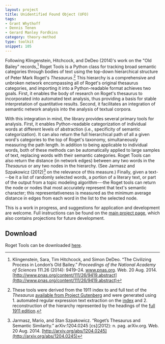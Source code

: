 ```yaml
---
layout: project
title: Unidentified Found Object (UFO)
tags:
- Grant Whythoff
- Dennis Tenen
- Gerard Manley Fordkins
category: theory-method
type: toolkit
snippet: 105
---
```


Following Klingenstein, Hitchcock, and DeDeo (2014)'s work on the "Old Bailey" records,[^1] Roget Tools is a Python class for tracking broad semantic categories through bodies of text using the top-down hierarchical structure of Peter Mark Roget's *Thesaurus*.[^2] This hierarchy is a comprehensive and unbroken network encompassing all of Roget's original thesaurus categories, and importing it into a Python-readable format achieves two goals. First, it enables the body of research on Roget's thesaurus to incorporated into automated text analysis, thus providing a basis for stable interpretation of quantitative results. Second, it facilitates an integration of semantic network analysis into the analysis of textual corpora.

[^1]: Klingenstein, Sara, Tim Hitchcock, and Simon DeDeo. “The Civilizing Process in London’s Old Bailey.” *Proceedings of the National Academy of Sciences* 111.26 \(2014\): 9419–24. www.pnas.org. Web. 20 Aug. 2014. [http://www.pnas.org/content/111/26/9419.abstract](http://www.pnas.org/content/111/26/9419.abstract)

[^2]: These tools were derived from the 1911 index to and full text of the *Thesaurus* [available from Project Gutenberg](http://www.gutenberg.org/ebooks/search/?query=roget) and were generated using 1. automated regular expression text extraction on the [index](http://www.gutenberg.org/cache/epub/10681/pg10681.txt) and 2. reconstruction of the hierarchy represented by the headings of the [full 1911 edition](http://www.gutenberg.org/cache/epub/22/pg22.txt).


With this integration in mind, the library provides several primary tools for analysis. First, it enables Python-readable categorization of individual words at different levels of abstraction (i.e., specificity of semantic categorization). It can also return the full hierarchical path of all a given word's categories to the top of Roget's taxonomy, simultaneously measuring the path length. In addition to being applicable to individual words, both of these methods can be automatically applied to large samples of text, replacing words with their semantic categories. Roget Tools can also return the distance (in network edges) between any two words in the *Thesaurus* or any two nodes in the hierarchy. (See Jarmasz and Szpakowicz (2012)[^3] on the relevance of this measure.) Finally, given a text---be it a list of randomly selected words, a portion of a literary text, or part of the output from a topic modeling algorithm---the Roget tools can return the node or nodes that most accurately represent that text's semantic character; this representativeness is measured as the minimum average distance in edges from each word in the list to the selected node.

This is a work in progress, and suggestions for application and development are welcome. Full instructions can be found on the [main project page](http://prpole.github.io/roget-tools/), which also contains projections for future development.

## Download

Roget Tools can be downloaded [here](https://github.com/prpole/roget-tools/archive/master.zip).

[^3]: Jarmasz, Mario, and Stan Szpakowicz. “Roget’s Thesaurus and Semantic Similarity.” arXiv:1204.0245 \[cs\]\(2012\): n. pag. arXiv.org. Web. 20 Aug. 2014. [http://arxiv.org/abs/1204.0245](http://arxiv.org/abs/1204.0245)
